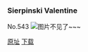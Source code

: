 ### Sierpinski Valentine
No.543
![图片不见了~~~](https://imgs.xkcd.com/comics/sierpinski_valentine.png)

[原址](https://xkcd.com//543) [下载](https://imgs.xkcd.com/comics/sierpinski_valentine.png)

